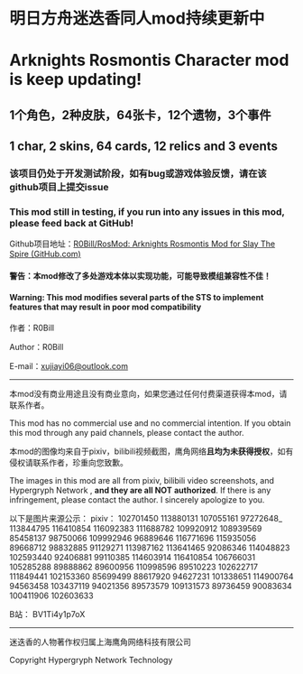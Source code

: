 # 明日方舟迷迭香同人mod持续更新中

# Arknights Rosmontis Character mod is keep updating!

## 1个角色，2种皮肤，64张卡，12个遗物，3个事件

## 1 char, 2 skins, 64 cards, 12 relics and 3 events

### 该项目仍处于开发测试阶段，如有bug或游戏体验反馈，请在该github项目上提交issue

### This mod still in testing, if you run into any issues in this mod, please feed back at GitHub!

Github项目地址：[R0Bill/RosMod: Arknights Rosmontis Mod for Slay The Spire (GitHub.com)](https://github.com/R0Bill/RosMod)

#### 警告：本mod修改了多处游戏本体以实现功能，可能导致模组兼容性不佳！

#### Warning: This mod modifies several parts of the STS to implement features that may result in poor mod compatibility

作者：R0Bill

Author：R0Bill

E-mail：xujiayi06@outlook.com


---
本mod没有商业用途且没有商业意向，如果您通过任何付费渠道获得本mod，请联系作者。

This mod has no commercial use and no commercial intention. If you obtain this mod through any paid channels, please contact the author.

本mod的图像均来自于pixiv，bilibili视频截图，鹰角网络**且均为未获得授权**，如有侵权请联系作者，珍重向您致歉。

The images in this mod are all from pixiv, bilibili video screenshots, and Hypergryph Network , **and they are all NOT** **authorized**. If there is any infringement, please contact the author. I sincerely apologize to you.

以下是图片来源公示：
pixiv：
102701450 113880131 107055161 97272648_ 113844795 116410854 116092383 111688782
109920912 108939569 85458137 98750066 109992946 96889646 116771696 115935056 89668712
98832885 91129271 113987162 113641465 92086346 114048823 102593440 92406881 99110385
114603914 116410854 106766031 105285288 89888862 89600956 110998596 89510223 102622717
111849441 102153360 85699499 88617920 94627231 101338651 114900764 94563458 103437119
94021356 89573579 109131573 89736459 90083634 100411906 102603633

B站：
BV1Ti4y1p7oX


---
迷迭香的人物著作权归属上海鹰角网络科技有限公司

Copyright Hypergryph Network Technology

